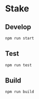 # Stake

## Develop

```bash
npm run start
```

## Test

```bash
npm run test
```

## Build

```bash
npm run build
```
